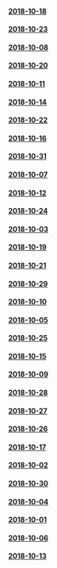 #### [2018-10-18](2018-10-18)
#### [2018-10-23](2018-10-23)
#### [2018-10-08](2018-10-08)
#### [2018-10-20](2018-10-20)
#### [2018-10-11](2018-10-11)
#### [2018-10-14](2018-10-14)
#### [2018-10-22](2018-10-22)
#### [2018-10-16](2018-10-16)
#### [2018-10-31](2018-10-31)
#### [2018-10-07](2018-10-07)
#### [2018-10-12](2018-10-12)
#### [2018-10-24](2018-10-24)
#### [2018-10-03](2018-10-03)
#### [2018-10-19](2018-10-19)
#### [2018-10-21](2018-10-21)
#### [2018-10-29](2018-10-29)
#### [2018-10-10](2018-10-10)
#### [2018-10-05](2018-10-05)
#### [2018-10-25](2018-10-25)
#### [2018-10-15](2018-10-15)
#### [2018-10-09](2018-10-09)
#### [2018-10-28](2018-10-28)
#### [2018-10-27](2018-10-27)
#### [2018-10-26](2018-10-26)
#### [2018-10-17](2018-10-17)
#### [2018-10-02](2018-10-02)
#### [2018-10-30](2018-10-30)
#### [2018-10-04](2018-10-04)
#### [2018-10-01](2018-10-01)
#### [2018-10-06](2018-10-06)
#### [2018-10-13](2018-10-13)
